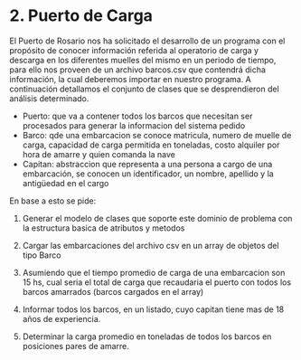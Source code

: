 # 2. Puerto de Carga
   El Puerto de Rosario nos ha solicitado el desarrollo de un programa con el propósito de conocer información referida al operatorio de carga y descarga en los diferentes muelles del mismo en un periodo de tiempo, para ello nos proveen de un archivo barcos.csv que contendrá dicha información, la cual deberemos importar en nuestro programa. A continuación detallamos el conjunto de clases que se desprendieron del análisis determinado.

- Puerto: que va a contener todos los barcos que necesitan ser procesados para generar la informacion del sistema pedido
- Barco: qde una embarcacion se conoce matricula, numero de muelle de carga, capacidad de carga permitida en
  toneladas, costo alquiler por hora de amarre y quien comanda la nave
- Capitan: abstraccion que representa a una persona a cargo de una embarcación, se conocen un identificador, un nombre, apellido y la antigüedad en el cargo

En base a esto se pide:
1. Generar el modelo de clases que soporte este dominio de problema con la estructura basica de atributos y metodos

2. Cargar las embarcaciones del archivo csv en un array de objetos del tipo Barco

3. Asumiendo que el tiempo promedio de carga de una embarcacion son 15 hs, cual seria el total de carga que recaudaria el puerto con todos los barcos amarrados (barcos cargados en el array)

4. Informar todos los barcos, en un listado, cuyo capitan tiene mas de 18 años de experiencia.

5. Determinar la carga promedio en toneladas de todos los barcos en posiciones pares de amarre.